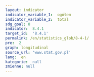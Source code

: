 ```yaml
---
layout: indicator
indicator_variable_1:  ogółem
indicator_variable_2:  total
sdg_goal: 8
indicator:  8.4.1
target_id:  '8.4.1'
permalink: /en/statistics_glob/8-4-1/
pre:  2
graph: longitudinal
source_url: 'www.stat.gov.pl'
lang:  en
kategorie:  null
zmienne: null
---
```

